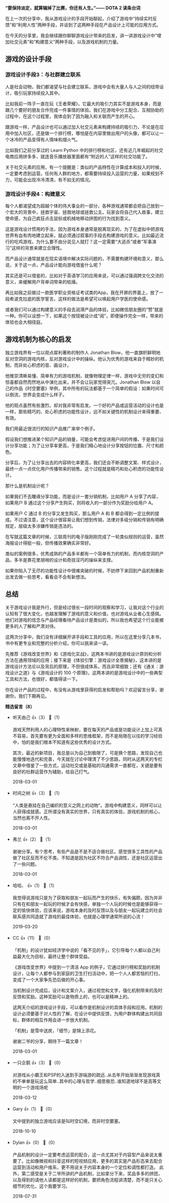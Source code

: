 **“要保持淡定，就算输掉了比赛，你还有人生。”—— DOTA 2 读条台词**

在上一次的分享中，我从游戏设计的手段开始聊起，介绍了游戏中“持续实时反馈”和“利用人性”两种手段，并谈到了这两种手段在产品设计上可能的应用方式。

在今天的分享里，我会继续跟你聊聊游戏设计带来的启发，讲一讲游戏设计中“增加社交元素”和“构建意义”两种手段，以及游戏机制的力量。

## 游戏的设计手段

### 游戏设计手段3：与社群建立联系

人是社会动物，我们都渴望与社会建立联系，游戏中会有大量人与人之间的纽带设计，吸引玩家持续投入其中。

比如我前一阵子一直在玩《王者荣耀》，它最大的吸引力其实不是游戏本身，而是跟几个要好的朋友合作完成一件事情的体验。我们在游戏中分工配合、互相协助的过程中，在这个过程里，我体会到了因为融入和关联而产生的开心。

跟游戏一样，产品设计也可以通过加入社交元素来构建持续的吸引力，不论是在应用中加入社区，还是做一个排行榜，哪怕是在内容里做出用户的头像，都可以让一个冰冷的产品变得有人情味和烟火气。

比如我们之前分享过的 Learn Python 中的排行榜和社区，还有近几年崛起的社交电商应用拼多多，就连音乐播放器里面都有“附近的人”这样的社交功能了。

关于社交元素的应用，有一个提醒是：类似的产品特性在计算成本和投入的时候，一定要考虑到运营。任何有人群的地方，都需要持续投入运营的力量，如果规划不力，可能会出现冷冷清清，有不如无的情况。

### 游戏设计手段4：构建意义

每个人都渴望成为超越个体的伟大事业的一部分，各种游戏通常都会把自己放到一个宏大的背景中，拯救宇宙、拯救地球或拯救公主。玩家会将自己代入故事，建立使命感，为自己疯狂点击鼠标或机械地移动拼图的行为找到意义。

这是游戏设计惯用的手法，因为游戏本身通常是脱离现实的，为了在虚拟中把游戏世界有血有肉地建立起来，就必须通过叙事的手段去构建游戏的意义。比如最近流行的吃鸡游戏，为什么要不由分说见人就打？这一定需要“大逃杀”或者“军事演习”这样的背景来建立合理性。

而产品设计通常就是在现实语境中解决实际问题的，不需要构建环境和意义，那么说，关于这一点，产品设计能向游戏借鉴什么呢？

其实还是可以借鉴的，比如对于英语学习的应用来说，可以通过强调跨文化交流的意义，来缓解用户背单词带来的枯燥。

再比如我之前做过一款医学职业资格证考试类的App，我在开屏的界面上，放了一段希波克拉底的医学誓言。这样的做法是希望可以唤起用户学医的使命感。

或者我们可以通过构建意义的手段去润滑产品的体验，比如微信朋友圈的“赞”就是一种。你可以设想一下，如果这个按钮被设计成“阅”，即便操作完全一样，带来的体验也会大相径庭。

## 游戏机制为核心的启发

独立游戏界有一位以观点犀利著称的制作人 Jonathan Blow，他一直旗帜鲜明地反对空洞的游戏内核，反对游戏设计中的操纵。他认为优秀的游戏来自于精妙的机制，而非处心积虑的音、画设计。

他推崇清晰易懂、简单有力的游戏机制，就像物理定律一样，游戏中无穷的变幻和惊喜都自然而然地从中演化出来，并不会让玩家觉得突兀。Jonathan Blow 以自己的作品《时空要塞》举例，其中所有的玩法都基于一个简单的假设：如果时间可以倒流，世界会变成什么样子。

他的观点虽然有些激烈，却对我非常有启发。一个好的产品或运营活动的设计也是一样，那些精巧的、处心积虑的功能性设计，远不如关键性的机制设计来得重要、有效。

我们用最近很流行的知识产品推广来举个例子。

假设我们想推进某个知识产品的销量，可能会考虑促进用户间的传播，于是我们设计分享功能；为了让分享率更高，于是我们精心地设计分享按钮的位置、尺寸和颜色。

分享后，为了让分享出去的内容转化率更高，我们还会不断调整文案、样式设计，最终一点一点优化用户传播带来的销售。这个过程就是精巧和处心积虑的功能性设计。

那什么是机制设计呢？

如果我们不去雕琢分享功能，而是设计一套分销机制，比如用户 A 分享了内容，如果用户 B 通过这个分享产生购买，则将收入的一部分作为奖励分给用户 A。

如果用户 C 通过 B 的分享又发生购买，那么用户 A 和 B 都会得到一定比例的提成。不过请注意，这个设计很容易让我们想到传销，法律对多级分销和传销有明确规定，层级太多涉嫌传销是违法的。

在写就这篇文章的时候，三联周刊的电子版刚刚完成了一轮类似规则的运营，虽然海报设计得挺一般，但传播效果确实非常好。

类似的案例很多，优秀成熟的产品多半都有一个简单有力的机制，而内核空洞的产品，多半是靠花里胡哨的设计和奇技淫巧的操纵来支撑。

如果你陷入了无尽的功能性设计中很难突破的时候，不妨停下来回到产品机制重新出发去做一些思考，看看会不会有新想法。

## 总结

关于游戏设计我是外行，但是经过很长一段时间的观察和学习，让我对这个行业的认知有了很大变化，也越发理解了游戏的意义和价值，也对游戏从业者心生感佩。他们对游戏的信念与产品经理看待产品设计是类似的，所以我也希望这个行业能被更多的人了解和严肃对待。

这两次分享中，我们没有详细展开讲手段和工具的应用，所以在这里分享几本书，书中有更专业和完整的分析介绍，你可以挑来读一读。

先推荐《游戏改变世界》和《游戏化实战》，这两本书讲的是游戏设计原则和分析方法在通用领域的应用；接下来是《体验引擎：游戏设计全景揭秘》，这本讲的是游戏设计方法论以及背后的原理，不但很成体系，而且非常细致；还有《通关：游戏设计之道》与《游戏设计的 100 个原理》，这两本讲的是游戏设计中的一些典型工具和方法，也很好，都值得读一下。

你在设计产品的过程中，有没有从游戏里获得的启发和帮助吗？欢迎留言分享，谢谢你，我们下期再见。
<div><strong>精选留言（8）</strong></div><ul>
<li><span>听天由己</span> 👍（3） 💬（1）<p>游戏天然利用人的心理特性来映射，要在每天的产品或是功能设计上加上可真不容易，首先要有更为全面和多样的思维框架，而不是局限在以往的学习经验中，怕的是我们根本不知道有这些优秀的设计方式。

其次，最近的新项目，我总是以为自己到极限了，可是换个思路，发现自己也能慢慢地迭代和完善，今天就在讨论中理清了不少思路，同时从这两天的专栏文章中借鉴了一些方式，运动社交或是基础的沟通需求一直都在，关键是要有良好的社群运营作为辅助，给自己打气。</p>2018-03-01</li><br/><li><span>时间之树</span> 👍（3） 💬（1）<p>“人类是悬挂在自己编织的意义之网上的动物”。游戏中构建意义，同样可以让人获得成就感。正所谓没有真实的世界，只有真实的体验，游戏机制的核心，当然也离不开人性。</p>2018-03-01</li><br/><li><span>弗兰</span> 👍（2） 💬（1）<p>谢谢分享。有个思考，有些产品是不是不适合做社区。感觉很多工具性的产品做了社区反而不伦不类。不知道是因为社区不符合产品调性，还是社区运营出了一些问题。</p>2018-03-01</li><br/><li><span>哈哈、</span> 👍（1） 💬（1）<p>我觉得说游戏只是为了获取和朋友一起玩而产生的快乐，有失偏颇，因为并非只有在和朋友一起玩的时候才会有快感，单独一个人玩的时候也是能够获得一定的愉快体验，应该来说，游戏本身的及时反馈以及与朋友一起玩建立的社会联系感共同造就了游戏的最佳体验，也就是心理学通常所说的心流！</p>2019-03-20</li><br/><li><span>CC</span> 👍（11） 💬（0）<p>「机制」的设计犹如经济学中说的「看不见的手」，它引导每个人都以自己利益最大化为目标，最终让整个群体受益。

《游戏改变世界》中提到一个清洁 App 的例子，它通过排行榜和奖励的机制设计，让每个人都参与到家庭的卫生打扫活动中，把一个人人都苦恼的打扫，变成了一个大家争先恐后做的开心事。

当机制设计完成后，设计和文案介入，通过视觉和文字，强化机制带来的及时反馈和奖励。这种奖励可以是物质上的，也可以是精神上的。

这两天介绍的游戏设计手段，可以看作是机制设计的具体手段和应用。机制的设计必须要基于对人性的了解，在设计中提供反馈，为用户群体构建出共同目标，群体的相互作用会进一步放大机制。

「机制」是雪中送炭，「细节」是锦上添花。

谢谢二爷的分享，期待下一篇文章！</p>2018-03-01</li><br/><li><span>一只企鹅</span> 👍（3） 💬（0）<p>对游戏从小霸王和PSP的入迷到手游端游的疏远..从去年开始渐渐发现游戏真的不单单是玩这么简单..其中的心理与哲学..细思极恐..谁知道地球不是高等文明的一个游戏场呢</p>2018-03-12</li><br/><li><span>Gary</span> 👍（1） 💬（0）<p>文中提到的独立游戏应该是叫时空幻境，而非时空要塞。</p>2018-10-10</li><br/><li><span>Dylan</span> 👍（0） 💬（0）<p>产品机制的设计一定要考虑运营的配合，这一点尤其对于内容型产品来说太重要了。比如像微视和抖音这样的短视频应用，更多的其实是产品形态来去配合运营到活动和用户维系，更不用说关于内容本身的一个定位和调性都打造。
此外，第二感受是关于二爷所讲的产品机制，比如拿分下来，奖品多多的拼团，以及得到的请他人读都是这样好的机制，要把角色流程讲清楚，而不是只关心细节的优化，这个我要学习。</p>2018-07-31</li><br/>
</ul>